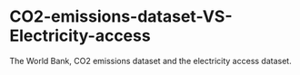 # CO2-emissions-dataset-VS-Electricity-access
The World Bank, CO2 emissions dataset and the electricity access dataset.
